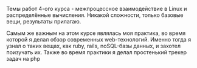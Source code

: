 Темы работ 4-ого курса - межпроцессное взаимодействие в Linux и распределённые вычисления. Никакой сложности, только базовые вещи, результаты прилагаю.

Самым же важным на этом курсе являлась моя практика, во время которой я делал обзор современных web-технологий. Именно тогда я узнал о таких вещах, как ruby, rails, noSQL-базы данных, и захотел поизучать их. Также во время практики я делал простенький трекер задач на php